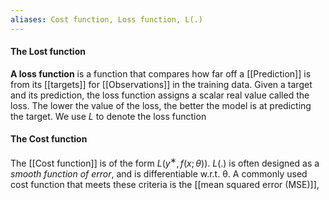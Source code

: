 ```yaml
---
aliases: Cost function, Loss function, L(.)
---
```

#### The Lost function
   **A loss function** is a function that compares how far off a [[Prediction]] is from its [[targets]] for [[Observations]] in the training data. Given a target and its prediction, the loss function assigns a scalar real value called the loss. The lower the value of the loss, the better the model is at predicting the target. We use *L* to denote the loss function
#### The Cost function
The [[Cost function]] is of the form $L(y^∗,f(x; θ))$. $L(.)$ is often designed as a *smooth function of error*, and is differentiable w.r.t. θ. A commonly used cost function that meets these criteria is the [[mean squared error (MSE)]],
